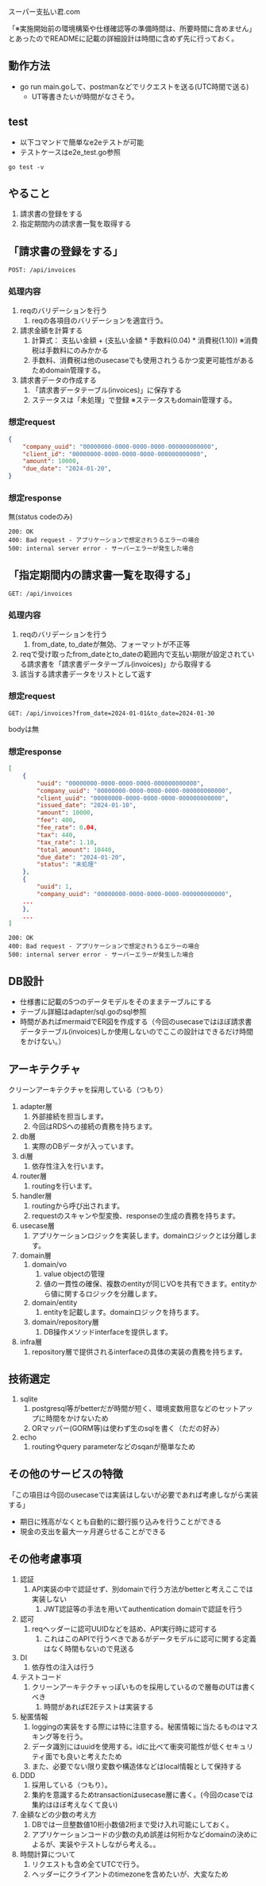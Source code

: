 スーパー支払い君.com

「※実施開始前の環境構築や仕様確認等の準備時間は、所要時間に含めません」とあったのでREADMEに記載の詳細設計は時間に含めず先に行っておく。

## 動作方法
- go run main.goして、postmanなどでリクエストを送る(UTC時間で送る)
  - UT等書きたいが時間がなさそう。

## test

- 以下コマンドで簡単なe2eテストが可能
- テストケースはe2e_test.go参照

```
go test -v
```

## やること
1. 請求書の登録をする
2. 指定期間内の請求書一覧を取得する

## 「請求書の登録をする」

```
POST: /api/invoices
```

### 処理内容
1. reqのバリデーションを行う
   1. reqの各項目のバリデーションを適宜行う。
2. 請求金額を計算する
   1. 計算式： 支払い金額 + (支払い金額 * 手数料(0.04) * 消費税(1.10)) ※消費税は手数料にのみかかる
   2. 手数料、消費税は他のusecaseでも使用されうるかつ変更可能性があるためdomain管理する。
3. 請求書データの作成する
   1. 「請求書データテーブル(invoices)」に保存する
   2.  ステータスは「未処理」で登録 ※ステータスもdomain管理する。

### 想定request
```json
{
    "company_uuid": "00000000-0000-0000-0000-000000000000",
    "client_id": "00000000-0000-0000-0000-000000000000",
    "amount": 10000,
    "due_date": "2024-01-20",
}
```

### 想定response
無(status codeのみ)
```
200: OK
400: Bad request - アプリケーションで想定されうるエラーの場合
500: internal server error - サーバーエラーが発生した場合
```

## 「指定期間内の請求書一覧を取得する」

```
GET: /api/invoices
```

### 処理内容
1. reqのバリデーションを行う
   1. from_date, to_dateが無効、フォーマットが不正等
2. reqで受け取ったfrom_dateとto_dateの範囲内で支払い期限が設定されている請求書を「請求書データテーブル(invoices)」から取得する
3. 該当する請求書データをリストとして返す

### 想定request
```
GET: /api/invoices?from_date=2024-01-01&to_date=2024-01-30
```

bodyは無

### 想定response
```json
[
    {
        "uuid": "00000000-0000-0000-0000-000000000000",
        "company_uuid": "00000000-0000-0000-0000-000000000000",
        "client_uuid": "00000000-0000-0000-0000-000000000000",
        "issued_date": "2024-01-10",
        "amount": 10000,
        "fee": 400,
        "fee_rate": 0.04,
        "tax": 440,
        "tax_rate": 1.10,
        "total_amount": 10440,
        "due_date": "2024-01-20",
        "status": "未処理"
    },
    {
        "uuid": 1,
        "company_uuid": "00000000-0000-0000-0000-000000000000",
    ...
    },
    ...
]
```

```
200: OK
400: Bad request - アプリケーションで想定されうるエラーの場合
500: internal server error - サーバーエラーが発生した場合
```

## DB設計
- 仕様書に記載の5つのデータモデルをそのままテーブルにする
- テーブル詳細はadapter/sql.goのsql参照
- 時間があればmermaidでER図を作成する（今回のusecaseではほぼ請求書データテーブル(invoices)しか使用しないのでここの設計はできるだけ時間をかけない。）

## アーキテクチャ
クリーンアーキテクチャを採用している（つもり）

1. adapter層
   1. 外部接続を担当します。
   2. 今回はRDSへの接続の責務を持ちます。
2. db層
   1. 実際のDBデータが入っています。
3. di層
   1. 依存性注入を行います。
4. router層
   1. routingを行います。
5. handler層
   1. routingから呼び出されます。
   2. requestのスキャンや型変換、responseの生成の責務を持ちます。
6. usecase層
   1. アプリケーションロジックを実装します。domainロジックとは分離します。
7. domain層
   1. domain/vo
      1. value objectの管理
      2. 値の一貫性の確保、複数のentityが同じVOを共有できます。entityから値に関するロジックを分離します。
   2. domain/entity
      1. entityを記載します。domainロジックを持ちます。
   3. domain/repository層
      1. DB操作メソッドinterfaceを提供します。
8. infra層
   1. repository層で提供されるinterfaceの具体の実装の責務を持ちます。

## 技術選定
1. sqlite
   1. postgresql等がbetterだが時間が短く、環境変数用意などのセットアップに時間をかけないため
   2. ORマッパー(GORM等)は使わず生のsqlを書く（ただの好み）
2. echo
   1. routingやquery parameterなどのsqanが簡単なため

## その他のサービスの特徴

「この項目は今回のusecaseでは実装はしないが必要であれば考慮しながら実装する」

- 期日に残高がなくとも自動的に銀行振り込みを行うことができる
- 現金の支出を最大一ヶ月遅らせることができる

## その他考慮事項

1. 認証
   1. API実装の中で認証せず、別domainで行う方法がbetterと考えここでは実装しない
      1. JWT認証等の手法を用いてauthentication domainで認証を行う
2. 認可
   1. reqヘッダーに認可UUIDなどを詰め、API実行時に認可する
      1. これはこのAPIで行うべきであるがデータモデルに認可に関する定義はなく時間もないので見送る
3. DI
   1. 依存性の注入は行う
4. テストコード
   1. クリーンアーキテクチャっぽいものを採用しているので層毎のUTは書くべき
      1. 時間があればE2Eテストは実装する
5. 秘匿情報
   1. loggingの実装をする際には特に注意する。秘匿情報に当たるものはマスキング等を行う。
   2. データ識別にはuuidを使用する。idに比べて衝突可能性が低くセキュリティ面でも良いと考えたため
   3. また、必要でない限り変数や構造体などはlocal情報として保持する
6. DDD
   1. 採用している（つもり）。
   2. 集約を意識するためtransactionはusecase層に書く。(今回のcaseでは集約はほぼ考えなくて良い)
7. 金額などの少数の考え方
   1. DBでは一旦整数値10桁小数値2桁まで受け入れ可能にしておく。
   2. アプリケーションコードの少数の丸め誤差は何桁かなどdomainの決めによるが、実装やテストしながら考える。。
8. 時間計算について
   1. リクエストも含め全てUTCで行う。
   2. ヘッダーにクライアントのtimezoneを含めたいが、大変なため